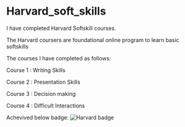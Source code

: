 # Harvard_soft_skills

I have completed Harvard Softskill courses.

The Harvard coursers are foundational online program to learn basic softskills

The courses I have completed as follows:

Course 1 : Writing Skills

Course 2 : Presentation Skills

Course 3 : Decision making

Course 4 : Difficult Interactions

Achevived below badge:
![Harvard badge](https://github.com/hemanthm01/Harvard_soft_skills/assets/120650945/1705d748-d787-47f2-b07c-92362f5ce332)

